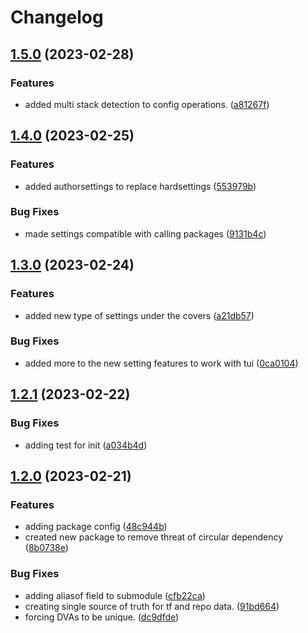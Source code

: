 # Changelog

## [1.5.0](https://github.com/GoogleCloudPlatform/deploystack/compare/config/v1.4.0...config/v1.5.0) (2023-02-28)


### Features

* added multi stack detection to config operations. ([a81267f](https://github.com/GoogleCloudPlatform/deploystack/commit/a81267ffa4abe07afae1f3942f6bc96e636b44e1))

## [1.4.0](https://github.com/GoogleCloudPlatform/deploystack/compare/config/v1.3.0...config/v1.4.0) (2023-02-25)


### Features

* added authorsettings to replace hardsettings ([553979b](https://github.com/GoogleCloudPlatform/deploystack/commit/553979bf7520655c8467ce4ea4c6817f06447a4f))


### Bug Fixes

* made settings compatible with calling packages ([9131b4c](https://github.com/GoogleCloudPlatform/deploystack/commit/9131b4c8db61f0b35312060bbba6dd7c494054a6))

## [1.3.0](https://github.com/GoogleCloudPlatform/deploystack/compare/config/v1.2.1...config/v1.3.0) (2023-02-24)


### Features

* added new type of settings under the covers ([a21db57](https://github.com/GoogleCloudPlatform/deploystack/commit/a21db574eddf1ba49e727faf9171abbd14d47147))


### Bug Fixes

* added more to the new setting features to work with tui ([0ca0104](https://github.com/GoogleCloudPlatform/deploystack/commit/0ca010434226093cfaa85f85b1f463b945c569e2))

## [1.2.1](https://github.com/GoogleCloudPlatform/deploystack/compare/config/v1.2.0...config/v1.2.1) (2023-02-22)


### Bug Fixes

* adding test for init ([a034b4d](https://github.com/GoogleCloudPlatform/deploystack/commit/a034b4d20bc6b715d3eca37a3aa8cb126e7d9a2e))

## [1.2.0](https://github.com/GoogleCloudPlatform/deploystack/compare/config-v1.1.1...config/v1.2.0) (2023-02-21)


### Features

* adding package config ([48c944b](https://github.com/GoogleCloudPlatform/deploystack/commit/48c944b97c8263e3032d92c90e9cc02f0cf7efe2))
* created new package to remove threat of circular dependency ([8b0738e](https://github.com/GoogleCloudPlatform/deploystack/commit/8b0738e28a839d2f9a21cb4c880ddd382d9017e2))


### Bug Fixes

* adding aliasof field to submodule ([cfb22ca](https://github.com/GoogleCloudPlatform/deploystack/commit/cfb22ca959e729c7b5e71d0d80d8db551ac0f6d9))
* creating single source of truth for tf and repo data. ([91bd664](https://github.com/GoogleCloudPlatform/deploystack/commit/91bd664aa07b6b055eea63172278b4817890c605))
* forcing DVAs to be unique. ([dc9dfde](https://github.com/GoogleCloudPlatform/deploystack/commit/dc9dfde56f3cb6e5818621f6f3786b7ac4639387))
